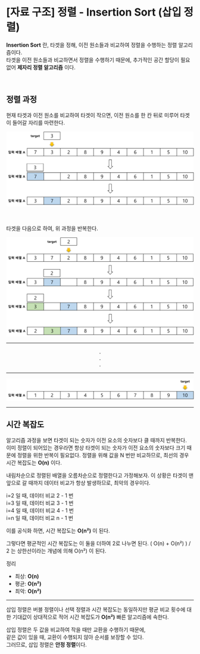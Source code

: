 # [자료 구조] 정렬 - Insertion Sort (삽입 정렬)

**Insertion Sort** 란, 타겟을 정해, 이전 원소들과 비교하여 정렬을 수행하는 정렬 알고리즘이다.   
타겟을 이전 원소들과 비교하면서 정렬을 수행하기 때문에, 추가적인 공간 할당이 필요없어 **제자리 정렬 알고리즘** 이다.

<br />

## 정렬 과정
현재 타겟과 이전 원소를 비교하여 타겟이 작으면, 이전 원소를 한 칸 뒤로 미루어 타겟이 들어갈 자리를 마련한다.

![img.png](img/img.png)

<br />

타겟을 다음으로 하여, 위 과정을 반복한다.

![img.png](img/img_2.png)

<hr />

<div style="text-align: center;">
. <br />
. <br />
. <br />
</div>

<hr />

![img_2.png](img/img_10.png)

<hr />

## 시간 복잡도
알고리즘 과정을 보면 타겟이 되는 숫자가 이전 요소의 숫자보다 클 때까지 반복한다.   
이미 정렬이 되어있는 경우라면 항상 타겟이 되는 숫자가 이전 요소의 숫자보다 크기 때문에 정렬을 위한 반복이 필요없다.
정렬을 위해 값을 N 번만 비교하므로, 최선의 경우 시간 복잡도는 **O(n)** 이다.

내림차순으로 정렬된 배열을 오름차순으로 정렬한다고 가정해보자.
이 상황은 타겟이 맨 앞으로 갈 때까지 데이터 비교가 항상 발생하므로, 최악의 경우이다.

i=2 일 때, 데이터 비교 2 - 1 번   
i=3 일 때, 데이터 비교 3 - 1 번   
i=4 일 때, 데이터 비교 4 - 1 번   
i=n 일 때, 데이터 비교 n - 1 번   

이를 공식화 하면, 시간 복잡도는 **O(n²)** 이 된다.

그렇다면 평균적인 시간 복잡도는 이 둘을 더하여 2로 나누면 된다.
( O(n) + O(n²) ) / 2 는 상한선이라는 개념에 의해 O(n²) 이 된다.

정리
- 최상: **O(n)**
- 평균: **O(n²)**
- 최악: **O(n²)**

<hr />

삽입 정렬은 버블 정렬이나 선택 정렬과 시간 복잡도는 동일하지만 평균 비교 횟수에 대한 기대값이 상대적으로 적어 시간 복잡도가 **O(n²)** 빠른 알고리즘에 속한다.

삽입 정렬은 두 값을 비교하여 작을 때만 교환을 수행하기 때문에,   
같은 값이 있을 때, 교환이 수행되지 않아 순서를 보장할 수 있다.   
그러므로, 삽입 정렬은 **안정 정렬**이다.